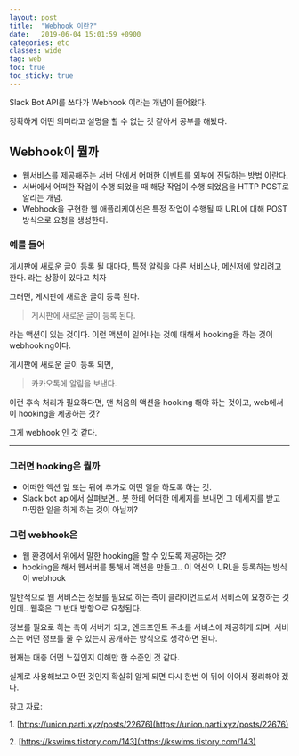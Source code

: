 ```yaml
---
layout: post
title:  "Webhook 이란?"
date:   2019-06-04 15:01:59 +0900
categories: etc
classes: wide
tag: web
toc: true
toc_sticky: true
---
```


Slack Bot API를 쓰다가 Webhook 이라는 개념이 들어왔다.

정확하게 어떤 의미라고 설명을 할 수 없는 것 같아서 공부를 해봤다.

## Webhook이 뭘까

- 웹서비스를 제공해주는 서버 단에서 어떠한 이벤트를 외부에 전달하는 방법 이란다.
- 서버에서 어떠한 작업이 수행 되었을 때 해당 작업이 수행 되었음을 HTTP POST로 알리는 개념.
- Webhook을 구현한 웹 애플리케이션은 특정 작업이 수행될 때 URL에 대해 POST 방식으로 요청을 생성한다.

### 예를 들어

게시판에 새로운 글이 등록 될 때마다, 특정 알림을 다른 서비스나, 메신저에 알리려고 한다. 라는 상황이 있다고 치자

그러면, 게시판에 새로운 글이 등록 된다.

> 게시판에 새로운 글이 등록 된다.

라는 액션이 있는 것이다. 이런 액션이 일어나는 것에 대해서 hooking을 하는 것이 webhooking이다.

게시판에 새로운 글이 등록 되면,

> 카카오톡에 알림을 보낸다.

이런 후속 처리가 필요하다면, 맨 처음의 액션을 hooking 해야 하는 것이고, web에서 이 hooking을 제공하는 것?

그게 webhook 인 것 같다.

---

### 그러면 hooking은 뭘까

- 어떠한 액션 앞 또는 뒤에 추가로 어떤 일을 하도록 하는 것.
- Slack bot api에서 살펴보면.. 봇 한테 어떠한 메세지를 보내면 그 메세지를 받고 마땅한 일을 하게 하는 것이 아닐까?

### 그럼 webhook은

- 웹 환경에서 위에서 말한 hooking을 할 수 있도록 제공하는 것?
- hooking을 해서 웹서버를 통해서 액션을 만들고.. 이 액션의 URL을 등록하는 방식이 webhook

일반적으로 웹 서비스는 정보를 필요로 하는 측이 클라이언트로서 서비스에 요청하는 것인데.. 웹훅은 그 반대 방향으로 요청된다.

정보를 필요로 하는 측이 서버가 되고, 엔드포인트 주소를 서비스에 제공하게 되며, 서비스는 어떤 정보를 줄 수 있는지 공개하는 방식으로 생각하면 된다.

현재는 대충 어떤 느낌인지 이해만 한 수준인 것 같다.

실제로 사용해보고 어떤 것인지 확실히 알게 되면 다시 한번 이 뒤에 이어서 정리해야 겠다.

참고 자료:

1. [https://union.parti.xyz/posts/22676](https://union.parti.xyz/posts/22676)

2. [https://kswims.tistory.com/143](https://kswims.tistory.com/143)
